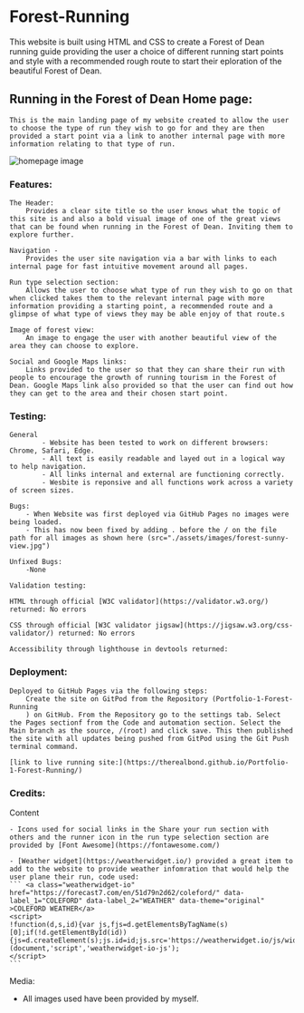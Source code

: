 # Forest-Running
This website is built using HTML and CSS to create a Forest of Dean running guide providing the user a choice of different running start points and style with a recommended rough route to start their eploration of the beautiful Forest of Dean.

## Running in the Forest of Dean Home page:
    This is the main landing page of my website created to allow the user to choose the type of run they wish to go for and they are then provided a start point via a link to another internal page with more information relating to that type of run.

![homepage image](https://github.com/TheRealBond/Portfolio-1-Forest-Running/blob/main/assets/images/welcomepage.png?raw=true)

### Features:

    The Header:
        Provides a clear site title so the user knows what the topic of this site is and also a bold visual image of one of the great views that can be found when running in the Forest of Dean. Inviting them to explore further.

    Navigation - 
        Provides the user site navigation via a bar with links to each internal page for fast intuitive movement around all pages.

    Run type selection section:
        Allows the user to choose what type of run they wish to go on that when clicked takes them to the relevant internal page with more information providing a starting point, a recommended route and a glimpse of what type of views they may be able enjoy of that route.s

    Image of forest view:
        An image to engage the user with another beautiful view of the area they can choose to explore.

    Social and Google Maps links:
        Links provided to the user so that they can share their run with people to encourage the growth of running tourism in the Forest of Dean. Google Maps link also provided so that the user can find out how they can get to the area and their chosen start point.

### Testing:

    General 
            - Website has been tested to work on different browsers: Chrome, Safari, Edge.
            - All text is easily readable and layed out in a logical way to help navigation.
            - All links internal and external are functioning correctly.
            - Wesbite is reponsive and all functions work across a variety of screen sizes.

    Bugs:
        - When Website was first deployed via GitHub Pages no images were being loaded.
        - This has now been fixed by adding . before the / on the file path for all images as shown here (src="./assets/images/forest-sunny-view.jpg")

    Unfixed Bugs:
        -None

    Validation testing:

    HTML through official [W3C validator](https://validator.w3.org/) returned: No errors 

    CSS through official [W3C validator jigsaw](https://jigsaw.w3.org/css-validator/) returned: No errors

    Accessibility through lighthouse in devtools returned:

### Deployment:

    Deployed to GitHub Pages via the following steps:
        Create the site on GitPod from the Repository (Portfolio-1-Forest-Running
        ) on GitHub. From the Repository go to the settings tab. Select the Pages sectionf from the Code and automation section. Select the Main branch as the source, /(root) and click save. This then published the site with all updates being pushed from GitPod using the Git Push terminal command.

    [link to live running site:](https://therealbond.github.io/Portfolio-1-Forest-Running/)

### Credits:

   Content 

    - Icons used for social links in the Share your run section with others and the runner icon in the run type selection section are provided by [Font Awesome](https://fontawesome.com/)

    - [Weather widget](https://weatherwidget.io/) provided a great item to add to the website to provide weather infomration that would help the user plane their run, code used: 
    ``` <a class="weatherwidget-io" href="https://forecast7.com/en/51d79n2d62/coleford/" data-label_1="COLEFORD" data-label_2="WEATHER" data-theme="original" >COLEFORD WEATHER</a>
    <script>
    !function(d,s,id){var js,fjs=d.getElementsByTagName(s)[0];if(!d.getElementById(id)){js=d.createElement(s);js.id=id;js.src='https://weatherwidget.io/js/widget.min.js';fjs.parentNode.insertBefore(js,fjs);}}(document,'script','weatherwidget-io-js');
    </script>
    ```

   Media:
   - All images used have been provided by myself.

